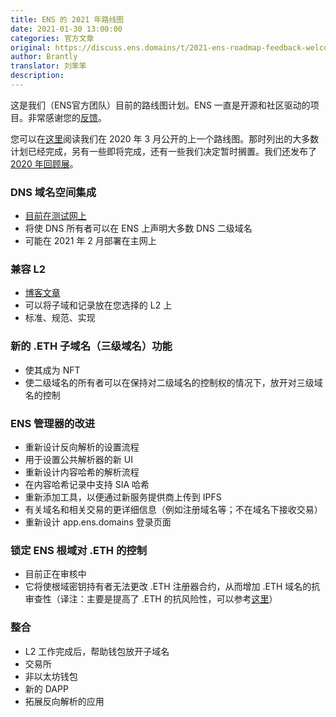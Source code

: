 ```yaml
---
title: ENS 的 2021 年路线图
date: 2021-01-30 13:00:00
categories: 官方文章
original: https://discuss.ens.domains/t/2021-ens-roadmap-feedback-welcome/328
author: Brantly
translator: 刘笨笨
description: 
---
```


这是我们（ENS官方团队）目前的路线图计划。ENS 一直是开源和社区驱动的项目。非常感谢您的[反馈](https://discuss.ens.domains/t/2021-ens-roadmap-feedback-welcome/328)。

您可以在[这里](https://discuss.ens.domains/t/ens-roadmap-as-of-march-2020-seeking-feedback/53)阅读我们在 2020 年 3 月公开的上一个路线图。那时列出的大多数计划已经完成，另有一些即将完成，还有一些我们决定暂时搁置。我们还发布了 [2020 年回顾展](https://ensuser.com/news/2021-01-28-2020-retrospective-for-ens.html)。

### DNS 域名空间集成

- [目前在测试网上](https://medium.com/the-ethereum-name-service/dns-namespace-integration-on-testnet-ethereum-classic-labs-sponsors-with-grant-19d57bf16a8b)
- 将使 DNS 所有者可以在 ENS 上声明大多数 DNS 二级域名
- 可能在 2021 年 2 月部署在主网上

### 兼容 L2

- [博客文章](https://ensuser.com/news/2020-10-30-a-general-purpose-bridge-for-ethereum-layer-2s.html)
- 可以将子域和记录放在您选择的 L2 上
- 标准、规范、实现

### 新的 .ETH 子域名（三级域名）功能

- 使其成为 NFT
- 使二级域名的所有者可以在保持对二级域名的控制权的情况下，放开对三级域名的控制

### ENS 管理器的改进

- 重新设计反向解析的设置流程
- 用于设置公共解析器的新 UI
- 重新设计内容哈希的解析流程
- 在内容哈希记录中支持 SIA 哈希
- 重新添加工具，以便通过新服务提供商上传到 IPFS
- 有关域名和相关交易的更详细信息（例如注册域名等；不在域名下接收交易）
- 重新设计 app.ens.domains 登录页面

### 锁定 ENS 根域对 .ETH 的控制

- 目前正在审核中
- 它将使根域密钥持有者无法更改 .ETH 注册器合约，从而增加 .ETH 域名的抗审查性（译注：主要是提高了 .ETH 的抗风险性，可以参考[这里](https://ensuser.com/docs/frequently-asked-questions.html#谁控制着-ENS-根节点，这给了他们什么权力)）

### 整合

- L2 工作完成后，帮助钱包放开子域名
- 交易所
- 非以太坊钱包
- 新的 DAPP
- 拓展反向解析的应用
